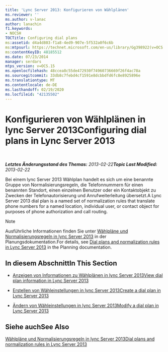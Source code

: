 ```yaml
---
title: 'Lync Server 2013: Konfigurieren von Wählplänen'
ms.reviewer: ''
ms.author: v-lanac
author: lanachin
f1.keywords:
- NOCSH
TOCTitle: Configuring dial plans
ms:assetid: d4a4d803-f1a8-4ed9-907e-5f532a0f6c6b
ms:mtpsurl: https://technet.microsoft.com/en-us/library/Gg398922(v=OCS.15)
ms:contentKeyID: 48185512
ms.date: 07/23/2014
manager: serdars
mtps_version: v=OCS.15
ms.openlocfilehash: 48ccea8c55de472930f74960736669f26f4ac78a
ms.sourcegitcommit: 33db8c7febd4cf1591e8dcbbdfd6fc8e8925896e
ms.translationtype: MT
ms.contentlocale: de-DE
ms.lasthandoff: 02/19/2020
ms.locfileid: "42135502"
---
```

<div data-xmlns="http://www.w3.org/1999/xhtml">

<div class="topic" data-xmlns="http://www.w3.org/1999/xhtml" data-msxsl="urn:schemas-microsoft-com:xslt" data-cs="http://msdn.microsoft.com/">

<div data-asp="https://msdn2.microsoft.com/asp">

# <a name="configuring-dial-plans-in-lync-server-2013"></a><span data-ttu-id="3b808-102">Konfigurieren von Wählplänen in lync Server 2013</span><span class="sxs-lookup"><span data-stu-id="3b808-102">Configuring dial plans in Lync Server 2013</span></span>

</div>

<div id="mainSection">

<div id="mainBody">

<span> </span>

<span data-ttu-id="3b808-103">_**Letztes Änderungsstand des Themas:** 2013-02-22_</span><span class="sxs-lookup"><span data-stu-id="3b808-103">_**Topic Last Modified:** 2013-02-22_</span></span>

<span data-ttu-id="3b808-104">Bei einem lync Server 2013 Wählplan handelt es sich um eine benannte Gruppe von Normalisierungsregeln, die Telefonnummern für einen benannten Standort, einen einzelnen Benutzer oder ein Kontaktobjekt zu Zwecken der Telefonautorisierung und Anrufweiterleitung übersetzt.</span><span class="sxs-lookup"><span data-stu-id="3b808-104">A Lync Server 2013 dial plan is a named set of normalization rules that translate phone numbers for a named location, individual user, or contact object for purposes of phone authorization and call routing.</span></span>

<div>


> [!NOTE]  
> <span data-ttu-id="3b808-105">Ausführliche Informationen finden Sie unter <A href="lync-server-2013-dial-plans-and-normalization-rules.md">Wählpläne und Normalisierungsregeln in lync Server 2013</A> in der Planungsdokumentation.</span><span class="sxs-lookup"><span data-stu-id="3b808-105">For details, see <A href="lync-server-2013-dial-plans-and-normalization-rules.md">Dial plans and normalization rules in Lync Server 2013</A> in the Planning documentation.</span></span>



</div>

<div>

## <a name="in-this-section"></a><span data-ttu-id="3b808-106">In diesem Abschnitt</span><span class="sxs-lookup"><span data-stu-id="3b808-106">In This Section</span></span>

  - [<span data-ttu-id="3b808-107">Anzeigen von Informationen zu Wählplänen in lync Server 2013</span><span class="sxs-lookup"><span data-stu-id="3b808-107">View dial plan information in Lync Server 2013</span></span>](lync-server-2013-view-dial-plan-information.md)

  - [<span data-ttu-id="3b808-108">Erstellen von Wähleinstellungen in lync Server 2013</span><span class="sxs-lookup"><span data-stu-id="3b808-108">Create a dial plan in Lync Server 2013</span></span>](lync-server-2013-create-a-dial-plan.md)

  - [<span data-ttu-id="3b808-109">Ändern von Wähleinstellungen in lync Server 2013</span><span class="sxs-lookup"><span data-stu-id="3b808-109">Modify a dial plan in Lync Server 2013</span></span>](lync-server-2013-modify-a-dial-plan.md)

</div>

<div>

## <a name="see-also"></a><span data-ttu-id="3b808-110">Siehe auch</span><span class="sxs-lookup"><span data-stu-id="3b808-110">See Also</span></span>


[<span data-ttu-id="3b808-111">Wählpläne und Normalisierungsregeln in lync Server 2013</span><span class="sxs-lookup"><span data-stu-id="3b808-111">Dial plans and normalization rules in Lync Server 2013</span></span>](lync-server-2013-dial-plans-and-normalization-rules.md)  
  

</div>

</div>

<span> </span>

</div>

</div>

</div>


